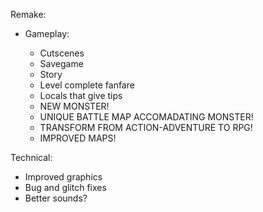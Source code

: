Remake:
 
 - Gameplay:

   - Cutscenes
   - Savegame
   - Story
   - Level complete fanfare
   - Locals that give tips
   - NEW MONSTER!
   - UNIQUE BATTLE MAP ACCOMADATING MONSTER!
   - TRANSFORM FROM ACTION-ADVENTURE TO RPG!
   - IMPROVED MAPS!

 Technical:

  - Improved graphics
  - Bug and glitch fixes
  - Better sounds?
